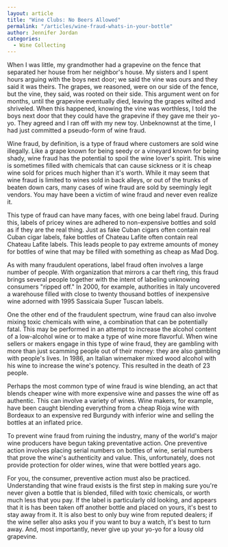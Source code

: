 ```yaml
---
layout: article
title: "Wine Clubs: No Beers Allowed"
permalink: "/articles/wine-fraud-whats-in-your-bottle"
author: Jennifer Jordan
categories:
  - Wine Collecting
---
```


When I was little, my grandmother had a grapevine on the fence that separated her house from her neighbor's house. My sisters and I spent hours arguing with the boys next door; we said the vine was ours and they said it was theirs. The grapes, we reasoned, were on our side of the fence, but the vine, they said, was rooted on their side. This argument went on for months, until the grapevine eventually died, leaving the grapes wilted and shriveled. When this happened, knowing the vine was worthless, I told the boys next door that they could have the grapevine if they gave me their yo-yo. They agreed and I ran off with my new toy. Unbeknownst at the time, I had just committed a pseudo-form of wine fraud.

Wine fraud, by definition, is a type of fraud where customers are sold wine illegally. Like a grape known for being seedy or a vineyard known for being shady, wine fraud has the potential to spoil the wine lover's spirit. This wine is sometimes filled with chemicals that can cause sickness or it is cheap wine sold for prices much higher than it's worth. While it may seem that wine fraud is limited to wines sold in back alleys, or out of the trunks of beaten down cars, many cases of wine fraud are sold by seemingly legit vendors. You may have been a victim of wine fraud and never even realize it.

This type of fraud can have many faces, with one being label fraud. During this, labels of pricey wines are adhered to non-expensive bottles and sold as if they are the real thing. Just as fake Cuban cigars often contain real Cuban cigar labels, fake bottles of Chateau Lafite often contain real Chateau Lafite labels. This leads people to pay extreme amounts of money for bottles of wine that may be filled with something as cheap as Mad Dog.

As with many fraudulent operations, label fraud often involves a large number of people. With organization that mirrors a car theft ring, this fraud brings several people together with the intent of labeling unknowing consumers "ripped off." In 2000, for example, authorities in Italy uncovered a warehouse filled with close to twenty thousand bottles of inexpensive wine adorned with 1995 Sassicaia Super Tuscan labels.

One the other end of the fraudulent spectrum, wine fraud can also involve mixing toxic chemicals with wine, a combination that can be potentially fatal. This may be performed in an attempt to increase the alcohol content of a low-alcohol wine or to make a type of wine more flavorful. When wine sellers or makers engage in this type of wine fraud, they are gambling with more than just scamming people out of their money: they are also gambling with people's lives. In 1986, an Italian winemaker mixed wood alcohol with his wine to increase the wine's potency. This resulted in the death of 23 people.

Perhaps the most common type of wine fraud is wine blending, an act that blends cheaper wine with more expensive wine and passes the wine off as authentic. This can involve a variety of wines. Wine makers, for example, have been caught blending everything from a cheap Rioja wine with Bordeaux to an expensive red Burgundy with inferior wine and selling the bottles at an inflated price.

To prevent wine fraud from ruining the industry, many of the world's major wine producers have begun taking preventative action. One preventive action involves placing serial numbers on bottles of wine, serial numbers that prove the wine's authenticity and value. This, unfortunately, does not provide protection for older wines, wine that were bottled years ago.

For you, the consumer, preventive action must also be practiced. Understanding that wine fraud exists is the first step in making sure you're never given a bottle that is blended, filled with toxic chemicals, or worth much less that you pay. If the label is particularly old looking, and appears that it is has been taken off another bottle and placed on yours, it's best to stay away from it. It is also best to only buy wine from reputed dealers; if the wine seller also asks you if you want to buy a watch, it's best to turn away. And, most importantly, never give up your yo-yo for a lousy old grapevine.
